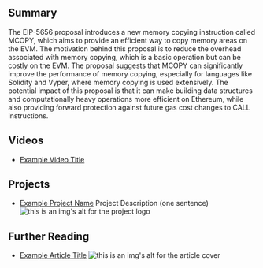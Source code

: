 ## Summary

The EIP-5656 proposal introduces a new memory copying instruction called MCOPY, which aims to provide an efficient way to copy memory areas on the EVM. The motivation behind this proposal is to reduce the overhead associated with memory copying, which is a basic operation but can be costly on the EVM. The proposal suggests that MCOPY can significantly improve the performance of memory copying, especially for languages like Solidity and Vyper, where memory copying is used extensively. The potential impact of this proposal is that it can make building data structures and computationally heavy operations more efficient on Ethereum, while also providing forward protection against future gas cost changes to CALL instructions.

## Videos

- [Example Video Title](https://www.youtube.com/watch?v=TDGq4aeevgY)

## Projects

- [Example Project Name](https://xxxx.xxx/xxxxx) Project Description (one sentence) ![this is an img's alt for the project logo](https://xxxx.xxx/project-logo.xxx)

## Further Reading

- [Example Article Title](https://xxxx.xxx/xxxxx) ![this is an img's alt for the article cover](https://xxxx.xxx/article-cover.xxx)
